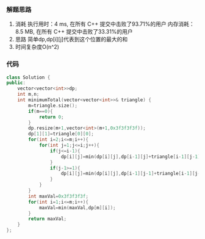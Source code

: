### 解题思路
1. 消耗
执行用时：4 ms, 在所有 C++ 提交中击败了93.71%的用户
内存消耗：8.5 MB, 在所有 C++ 提交中击败了33.31%的用户
2. 思路
简单dp,dp[i][j]代表到这个位置的最大的和
3. 时间复杂度O(n^2)
### 代码

```cpp
class Solution {
public:
    vector<vector<int>>dp;
    int m,n;
    int minimumTotal(vector<vector<int>>& triangle) {
        m=triangle.size();
        if(m==0){
            return 0;
        }
        dp.resize(m+1,vector<int>(m+1,0x3f3f3f3f));
        dp[1][1]=triangle[0][0];
        for(int i=2;i<=m;i++){
            for(int j=1;j<=i;j++){
                if(j<=i-1){
                    dp[i][j]=min(dp[i][j],dp[i-1][j]+triangle[i-1][j-1]);
                }
                if(j-1>=1){
                    dp[i][j]=min(dp[i][j],dp[i-1][j-1]+triangle[i-1][j-1]);
                }
            }
        }
        int maxVal=0x3f3f3f3f;
        for(int i=1;i<=m;i++){
            maxVal=min(maxVal,dp[m][i]);
        }
        return maxVal;
    }
};
```